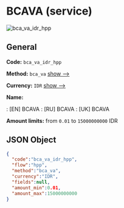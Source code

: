 
# BCAVA (service) 
![bca_va_idr_hpp](https://static.openfintech.io/payment_methods/bca_va_idr_hpp/logo.svg?w=400&c=v0.59.26#w200)  

## General 
 
**Code:** `bca_va_idr_hpp` 
 
**Method:** `bca_va` 
 [show -->](/payment-methods/bca_va/) 
 
**Currency:** `IDR` [show -->](/currencies/IDR/) 
 
**Name:** 
 
:	[EN] BCAVA 
:	[RU] BCAVA 
:	[UK] BCAVA 
 
**Amount limits:** from `0.01` to `15000000000` IDR 

## JSON Object 

```json
{
  "code":"bca_va_idr_hpp",
  "flow":"hpp",
  "method":"bca_va",
  "currency":"IDR",
  "fields":null,
  "amount_min":0.01,
  "amount_max":15000000000
}
```  

